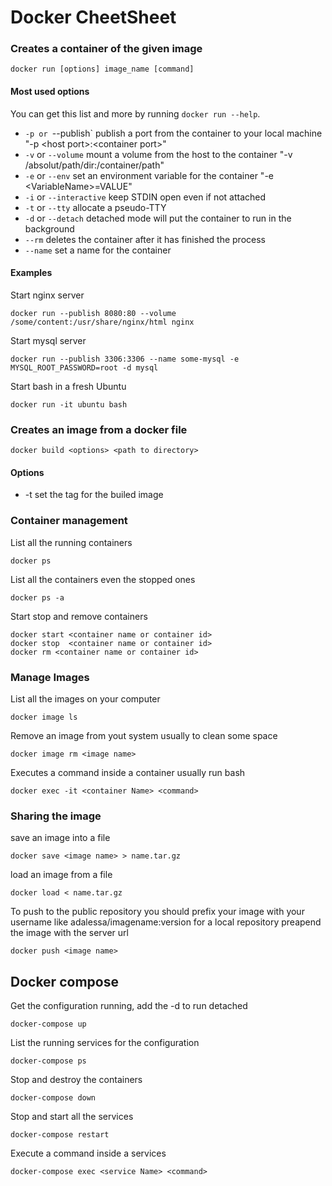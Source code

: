 # Docker CheetSheet

### Creates a container of the given image
```
docker run [options] image_name [command]
```
#### Most used options
You can get this list and more by running `docker run --help`.

- `-p or `--publish` publish a port from the container to your local machine "-p \<host port\>:\<container port\>"
- `-v` or `--volume` mount a volume from the host to the container "-v /absolut/path/dir:/container/path"
- `-e` or `--env` set an environment variable for the container "-e \<VariableName\>=VALUE"
- `-i` or `--interactive` keep STDIN open even if not attached
- `-t` or `--tty` allocate a pseudo-TTY
- `-d` or `--detach` detached mode will put the container to run in the background
- `--rm` deletes the container after it has finished the process
- `--name` set a name for the container

#### Examples

Start nginx server
```
docker run --publish 8080:80 --volume /some/content:/usr/share/nginx/html nginx
```

Start mysql server
```
docker run --publish 3306:3306 --name some-mysql -e MYSQL_ROOT_PASSWORD=root -d mysql
```

Start bash in a fresh Ubuntu
```
docker run -it ubuntu bash
```

### Creates an image from a docker file

```
docker build <options> <path to directory>
```

#### Options

- -t set the tag for the builed image

### Container management

List all the running containers

```
docker ps
```

List all the containers even the stopped ones

```
docker ps -a
```

Start stop and remove containers

```
docker start <container name or container id>
docker stop  <container name or container id>
docker rm <container name or container id>
```


### Manage Images

List all the images on your computer

```
docker image ls
```

Remove an image from yout system usually to clean some space

```
docker image rm <image name>
```

Executes a command inside a container usually run bash

```
docker exec -it <container Name> <command>
```


### Sharing the image

save an image into a file

```
docker save <image name> > name.tar.gz
```

load an image from a file

```
docker load < name.tar.gz
```

To push to the public repository you should prefix your image with your username like adalessa/imagename:version
for a local repository preapend the image with the server url

```
docker push <image name>
```

## Docker compose

Get the configuration running, add the -d to run detached

```
docker-compose up
```

List the running services for the configuration

```
docker-compose ps
```

Stop and destroy the containers

```
docker-compose down
```

Stop and start all the services

```
docker-compose restart
```

Execute a command inside a services
```
docker-compose exec <service Name> <command>
```
